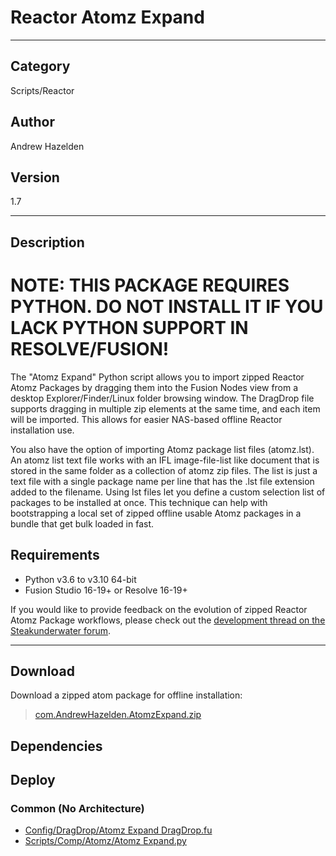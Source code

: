 # Reactor Atomz Expand
___

## Category
Scripts/Reactor

## Author
Andrew Hazelden

## Version
1.7

___

## Description
<h1>NOTE: THIS PACKAGE REQUIRES PYTHON. DO NOT INSTALL IT IF YOU LACK PYTHON SUPPORT IN RESOLVE/FUSION!</h1>

<p>The "Atomz Expand" Python script allows you to import zipped Reactor Atomz Packages by dragging them into the Fusion Nodes view from a desktop Explorer/Finder/Linux folder browsing window. The DragDrop file supports dragging in multiple zip elements at the same time, and each item will be imported. This allows for easier NAS-based offline Reactor installation use.</p>

<p>You also have the option of importing Atomz package list files (atomz.lst). An atomz list text file works with an IFL image-file-list like document that is stored in the same folder as a collection of atomz zip files. The list is just a text file with a single package name per line that has the .lst file extension added to the filename. Using lst files let you define a custom selection list of packages to be installed at once. This technique can help with bootstrapping a local set of zipped offline usable Atomz packages in a bundle that get bulk loaded in fast.</p>

<h2>Requirements</h2>
<ul>
<li>Python v3.6 to v3.10 64-bit</li>
<li>Fusion Studio 16-19+ or Resolve 16-19+</li>
</ul>

<p>If you would like to provide feedback on the evolution of zipped Reactor Atomz Package workflows, please check out the <a href="https://www.steakunderwater.com/wesuckless/viewtopic.php?t=6115">development thread on the Steakunderwater forum</a>.</p>

___

## Download

Download a zipped atom package for offline installation:
> [com.AndrewHazelden.AtomzExpand.zip](https://gitlab.com/WeSuckLess/Reactor/-/archive/master/Reactor-master.zip?path=Atoms/com.AndrewHazelden.AtomzExpand)  

## Dependencies

## Deploy

### Common (No Architecture)

<ul>
<li><a href="https://gitlab.com/WeSuckLess/Reactor/-/blob/master/Atoms/com.AndrewHazelden.AtomzExpand/Config/DragDrop/Atomz Expand DragDrop.fu?ref_type=heads">Config/DragDrop/Atomz Expand DragDrop.fu</a></li>
<li><a href="https://gitlab.com/WeSuckLess/Reactor/-/blob/master/Atoms/com.AndrewHazelden.AtomzExpand/Scripts/Comp/Atomz/Atomz Expand.py?ref_type=heads">Scripts/Comp/Atomz/Atomz Expand.py</a></li>
</ul>
